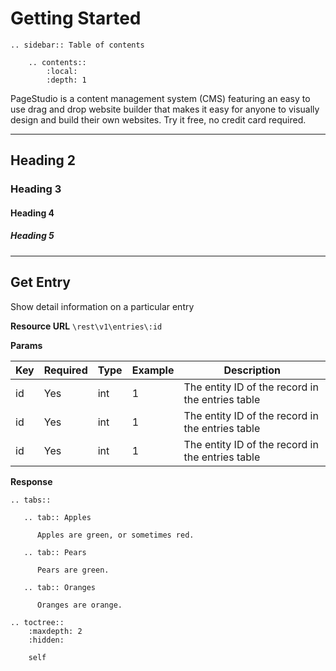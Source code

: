 # Getting Started 

```eval_rst
.. sidebar:: Table of contents

    .. contents::
        :local:
        :depth: 1
```

PageStudio is a content management system (CMS) featuring an easy to use drag and drop website builder that makes it easy for anyone to visually design and build their own websites. Try it free, no credit card required.

----

## Heading 2 

### Heading 3

#### Heading 4

##### Heading 5

----

## Get Entry

Show detail information on a particular entry

**Resource URL** `\rest\v1\entries\:id`

**Params**

Key |	Required | Type | Example | Description
----|----------|------|---------|------------
id | Yes | int | 1 | The entity ID of the record in the entries table
id | Yes | int | 1 | The entity ID of the record in the entries table
id | Yes | int | 1 | The entity ID of the record in the entries table

**Response**

```eval_rst
.. tabs::

   .. tab:: Apples

      Apples are green, or sometimes red.

   .. tab:: Pears

      Pears are green.

   .. tab:: Oranges

      Oranges are orange.
```

[pagestudio]: http://pagestudiocms.com

```eval_rst
.. toctree::
    :maxdepth: 2
    :hidden:

    self
```
